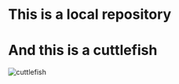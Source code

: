 # This is a local repository
# And this is a cuttlefish
![cuttlefish](http://t1.gstatic.com/licensed-image?q=tbn:ANd9GcQE8Qw8O-qy-mE-0wI4HUh6yD-srNrGT52MK8NeDAiZfegP2id6TGjoZDMEzYeMTnLPyxALB2uJtrJHP0U)